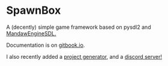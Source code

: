 # SpawnBox

A (decently) simple game framework based on pysdl2 and [MandawEngineSDL.](https://github.com/mandaw2014/MandawEngineSDL)

Documentation is on [gitbook.io](https://modguy07.gitbook.io/spawnbox).

I also recently added a [project generator](https://github.com/oneshotenjoyer/spawnbox-project-generator), and a [discord server!](https://discord.gg/MmWmFWDtbj)